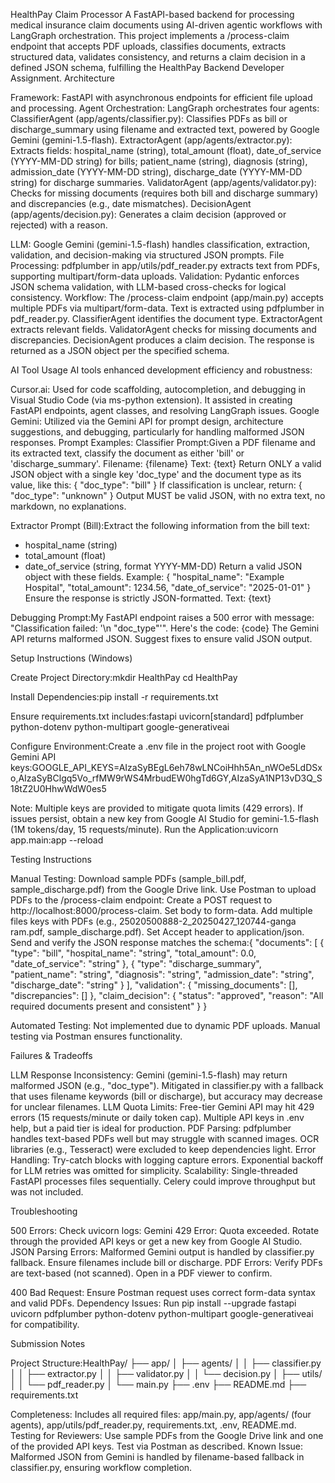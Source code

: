 HealthPay Claim Processor
A FastAPI-based backend for processing medical insurance claim documents using AI-driven agentic workflows with LangGraph orchestration. This project implements a /process-claim endpoint that accepts PDF uploads, classifies documents, extracts structured data, validates consistency, and returns a claim decision in a defined JSON schema, fulfilling the HealthPay Backend Developer Assignment.
Architecture

Framework: FastAPI with asynchronous endpoints for efficient file upload and processing.
Agent Orchestration: LangGraph orchestrates four agents:
ClassifierAgent (app/agents/classifier.py): Classifies PDFs as bill or discharge_summary using filename and extracted text, powered by Google Gemini (gemini-1.5-flash).
ExtractorAgent (app/agents/extractor.py): Extracts fields: hospital_name (string), total_amount (float), date_of_service (YYYY-MM-DD string) for bills; patient_name (string), diagnosis (string), admission_date (YYYY-MM-DD string), discharge_date (YYYY-MM-DD string) for discharge summaries.
ValidatorAgent (app/agents/validator.py): Checks for missing documents (requires both bill and discharge summary) and discrepancies (e.g., date mismatches).
DecisionAgent (app/agents/decision.py): Generates a claim decision (approved or rejected) with a reason.


LLM: Google Gemini (gemini-1.5-flash) handles classification, extraction, validation, and decision-making via structured JSON prompts.
File Processing: pdfplumber in app/utils/pdf_reader.py extracts text from PDFs, supporting multipart/form-data uploads.
Validation: Pydantic enforces JSON schema validation, with LLM-based cross-checks for logical consistency.
Workflow:
The /process-claim endpoint (app/main.py) accepts multiple PDFs via multipart/form-data.
Text is extracted using pdfplumber in pdf_reader.py.
ClassifierAgent identifies the document type.
ExtractorAgent extracts relevant fields.
ValidatorAgent checks for missing documents and discrepancies.
DecisionAgent produces a claim decision.
The response is returned as a JSON object per the specified schema.



AI Tool Usage
AI tools enhanced development efficiency and robustness:

Cursor.ai: Used for code scaffolding, autocompletion, and debugging in Visual Studio Code (via ms-python extension). It assisted in creating FastAPI endpoints, agent classes, and resolving LangGraph issues.
Google Gemini: Utilized via the Gemini API for prompt design, architecture suggestions, and debugging, particularly for handling malformed JSON responses.
Prompt Examples:
Classifier Prompt:Given a PDF filename and its extracted text, classify the document as either 'bill' or 'discharge_summary'.
Filename: {filename}
Text: {text}
Return ONLY a valid JSON object with a single key 'doc_type' and the document type as its value, like this:
{
  "doc_type": "bill"
}
If classification is unclear, return:
{
  "doc_type": "unknown"
}
Output MUST be valid JSON, with no extra text, no markdown, no explanations.


Extractor Prompt (Bill):Extract the following information from the bill text:
- hospital_name (string)
- total_amount (float)
- date_of_service (string, format YYYY-MM-DD)
Return a valid JSON object with these fields. Example:
{
  "hospital_name": "Example Hospital",
  "total_amount": 1234.56,
  "date_of_service": "2025-01-01"
}
Ensure the response is strictly JSON-formatted.
Text: {text}


Debugging Prompt:My FastAPI endpoint raises a 500 error with message: "Classification failed: '\\n          \"doc_type\"'". Here's the code:
{code}
The Gemini API returns malformed JSON. Suggest fixes to ensure valid JSON output.





Setup Instructions (Windows)

Create Project Directory:mkdir HealthPay
cd HealthPay


Install Dependencies:pip install -r requirements.txt

Ensure requirements.txt includes:fastapi
uvicorn[standard]
pdfplumber
python-dotenv
python-multipart
google-generativeai


Configure Environment:Create a .env file in the project root with Google Gemini API keys:GOOGLE_API_KEYS=AIzaSyBEgL6eh78wLNCoiHhh5An_nWOe5LdDSxo,AIzaSyBClgq5Vo_rfMW9rWS4MrbudEW0hgTd6GY,AIzaSyA1NP13vD3Q_S18tZ2U0HhwWdW0es5

Note: Multiple keys are provided to mitigate quota limits (429 errors). If issues persist, obtain a new key from Google AI Studio for gemini-1.5-flash (1M tokens/day, 15 requests/minute).
Run the Application:uvicorn app.main:app --reload



Testing Instructions

Manual Testing:
Download sample PDFs (sample_bill.pdf, sample_discharge.pdf) from the Google Drive link.
Use Postman to upload PDFs to the /process-claim endpoint:
Create a POST request to http://localhost:8000/process-claim.
Set body to form-data.
Add multiple files keys with PDFs (e.g., 25020500888-2_20250427_120744-ganga ram.pdf, sample_discharge.pdf).
Set Accept header to application/json.
Send and verify the JSON response matches the schema:{
  "documents": [
    {
      "type": "bill",
      "hospital_name": "string",
      "total_amount": 0.0,
      "date_of_service": "string"
    },
    {
      "type": "discharge_summary",
      "patient_name": "string",
      "diagnosis": "string",
      "admission_date": "string",
      "discharge_date": "string"
    }
  ],
  "validation": {
    "missing_documents": [],
    "discrepancies": []
  },
  "claim_decision": {
    "status": "approved",
    "reason": "All required documents present and consistent"
  }
}






Automated Testing: Not implemented due to dynamic PDF uploads. Manual testing via Postman ensures functionality.

Failures & Tradeoffs

LLM Response Inconsistency: Gemini (gemini-1.5-flash) may return malformed JSON (e.g., "doc_type"). Mitigated in classifier.py with a fallback that uses filename keywords (bill or discharge), but accuracy may decrease for unclear filenames.
LLM Quota Limits: Free-tier Gemini API may hit 429 errors (15 requests/minute or daily token cap). Multiple API keys in .env help, but a paid tier is ideal for production.
PDF Parsing: pdfplumber handles text-based PDFs well but may struggle with scanned images. OCR libraries (e.g., Tesseract) were excluded to keep dependencies light.
Error Handling: Try-catch blocks with logging capture errors. Exponential backoff for LLM retries was omitted for simplicity.
Scalability: Single-threaded FastAPI processes files sequentially. Celery could improve throughput but was not included.

Troubleshooting

500 Errors: Check uvicorn logs:
Gemini 429 Error: Quota exceeded. Rotate through the provided API keys or get a new key from Google AI Studio.
JSON Parsing Errors: Malformed Gemini output is handled by classifier.py fallback. Ensure filenames include bill or discharge.
PDF Errors: Verify PDFs are text-based (not scanned). Open in a PDF viewer to confirm.


400 Bad Request: Ensure Postman request uses correct form-data syntax and valid PDFs.
Dependency Issues: Run pip install --upgrade fastapi uvicorn pdfplumber python-dotenv python-multipart google-generativeai for compatibility.

Submission Notes

Project Structure:HealthPay/
├── app/
│   ├── agents/
│   │   ├── classifier.py
│   │   ├── extractor.py
│   │   ├── validator.py
│   │   └── decision.py
│   ├── utils/
│   │   └── pdf_reader.py
│   └── main.py
├── .env
├── README.md
├── requirements.txt


Completeness: Includes all required files: app/main.py, app/agents/ (four agents), app/utils/pdf_reader.py, requirements.txt, .env, README.md.
Testing for Reviewers: Use sample PDFs from the Google Drive link and one of the provided API keys. Test via Postman as described.
Known Issue: Malformed JSON from Gemini is handled by filename-based fallback in classifier.py, ensuring workflow completion.
